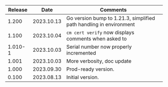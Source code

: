 | Release | Date       | Comments                                                           |
|---------|------------|--------------------------------------------------------------------|
| 1.200   | 2023.10.13 | Go version bump to 1.21.3, simplified path handling in environment |
| 1.100   | 2023.10.04 | `cm cert verify` now displays comments when asked to               |
| 1.010-1 | 2023.10.03 | Serial number now properly incremented                             |
| 1.001   | 2023.10.03 | More verbosity, doc update                                         |
| 1.000   | 2023.09.30 | Prod-ready version.                                                |
| 0.100   | 2023.08.13 | Initial version.                                                   |




